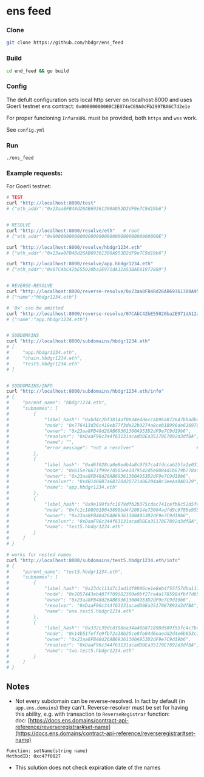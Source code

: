 # ens feed

### Clone
```sh
git clone https://github.com/hbdgr/ens_feed
```

### Build
```sh
cd end_feed && go build
```

### Config
The defult configuration sets local http server on localhost:8000 and uses Goerli testnet ens contract: `0x00000000000C2E074eC69A0dFb2997BA6C7d2e1e`

For proper funcioning `InfuraURL` must be provided, both `https` and `wss` work.

See `config.yml`

### Run
```
./ens_feed
```

### Example requests:

For Goerli testnet:
```sh
# TEST
curl "http://localhost:8000/test"
# {"eth_addr":"0x23aa8FB48d26AB69361300A953D2dF9e7C9d19b6"}


# RESOLVE
curl "http://localhost:8000/resolve/eth"   # root
# {"eth_addr":"0x000000000000000000000000000000000000000E"}

curl "http://localhost:8000/resolve/hbdgr1234.eth"
# {"eth_addr":"0x23aa8FB48d26AB69361300A953D2dF9e7C9d19b6"}

curl "http://localhost:8000/resolve/app.hbdgr1234.eth"
# {"eth_addr":"0x07CAbC42bE55020ba2E971dA12a53BAE81972889"}


# REVERSE-RESOLVE
curl "http://localhost:8000/reverse-resolve/0x23aa8FB48d26AB69361300A953D2dF9e7C9d19b6"
# {"name":"hbdgr1234.eth"}

# '0x' can be omitted
curl "http://localhost:8000/reverse-resolve/07CAbC42bE55020ba2E971dA12a53BAE81972889"
# {"name":"app.hbdgr1234.eth"}


# SUBDOMAINS
curl "http://localhost:8000/subdomains/hbdgr1234.eth"
# [
#     "app.hbdgr1234.eth",
#     "chain.hbdgr1234.eth",
#     "test5.hbdgr1234.eth"
# ]


# SUBDOMAINS/INFO
curl "http://localhost:8000/subdomains/hbdgr1234.eth/info"
# {
#     "parent_name": "hbdgr1234.eth",
#     "subnames": [
#         {
#             "label_hash": "0xbd4c2bf3814af0934e4deccab96a872647bbadbc4b89baea4c2f403bf476e37f",
#             "node": "0x776413d36c418eb77f3de22b9274a8ceb18996de6169705a7958202737f0ec93",
#             "owner": "0x23aa8FB48d26AB69361300A953D2dF9e7C9d19b6",
#             "resolver": "0xDaaF96c344f63131acadD0Ea35170E7892d3dfBA",
#             "name": "",
#             "error_message": "not a resolver"                       # reverse-resolver not set
#         },
#         {
#             "label_hash": "0xd6f028ca0e8edb4a8c9757ca4fdccab25fa1e0317da1188108f7d2dee14902fb",
#             "node": "0x615e76671f99e7d505ea1d79542d5e0084d1b679b778afde3320901c6c493b20",
#             "owner": "0x23aa8FB48d26AB69361300A953D2dF9e7C9d19b6",
#             "resolver": "0x4B1488B7a6B320d2D721406204aBc3eeAa9AD329",
#             "name": "app.hbdgr1234.eth"
#         },
#         {
#             "label_hash": "0x9e199fafc1079dfb2b375cdac741cefb6c51d5f471f8afffa517442b6160463c",
#             "node": "0xfc1c1089018043890bd4f20814e73004adfd9c9705e955ef1461125638530bf0",
#             "owner": "0x23aa8FB48d26AB69361300A953D2dF9e7C9d19b6",
#             "resolver": "0xDaaF96c344f63131acadD0Ea35170E7892d3dfBA",
#             "name": "test5.hbdgr1234.eth"
#         }
#     ]
# }

# works for nested names
curl "http://localhost:8000/subdomains/test5.hbdgr1234.eth/info"
# {
#     "parent_name": "test5.hbdgr1234.eth",
#     "subnames": [
#         {
#             "label_hash": "0x23dc111d7c3ad1df9806ce1e8eb4f55f57dba117339c545e7593d1f6c3b02662",
#             "node": "0x2057443eb407f709682300e0bf27ca4a178598dfbf7d654632f7a61ed920821b",
#             "owner": "0x23aa8FB48d26AB69361300A953D2dF9e7C9d19b6",
#             "resolver": "0xDaaF96c344f63131acadD0Ea35170E7892d3dfBA",
#             "name": "one.test5.hbdgr1234.eth"
#         },
#         {
#             "label_hash": "0x332c39dcd398ea34a48b871898d589f55fc4c7bce00562fb670c972e7e1b0720",
#             "node": "0x14b51feffe9fb72a18b25ce8fe04d6eaedd2d4e6b053c191eb794f89d0510115",
#             "owner": "0x23aa8FB48d26AB69361300A953D2dF9e7C9d19b6",
#             "resolver": "0xDaaF96c344f63131acadD0Ea35170E7892d3dfBA",
#             "name": "two.test5.hbdgr1234.eth"
#         }
#     ]
# }
```


## Notes

* Not every subdomain can be reverse-resolved. In fact by default (in `app.ens.domains`) they can't. Reverse-resolver must be set for having this ability, e.g. with transaction to `ReverseRegistrar` function:  
doc: [https://docs.ens.domains/contract-api-reference/reverseregistrar#set-name](https://docs.ens.domains/contract-api-reference/reverseregistrar#set-name)
```
Function: setName(string name)
MethodID: 0xc47f0027
```

* This solution does not check expiration date of the names
